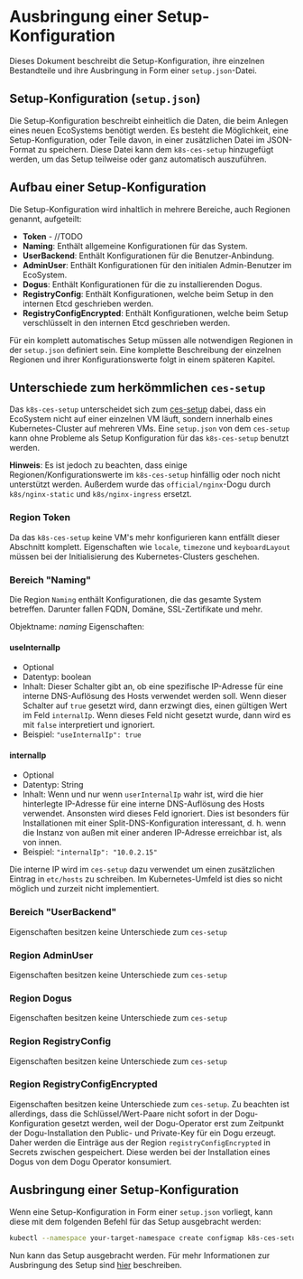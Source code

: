 # Ausbringung einer Setup-Konfiguration

Dieses Dokument beschreibt die Setup-Konfiguration, ihre einzelnen Bestandteile und ihre Ausbringung in Form einer `setup.json`-Datei.

## Setup-Konfiguration (`setup.json`)

Die Setup-Konfiguration beschreibt einheitlich die Daten, die beim Anlegen eines neuen EcoSystems benötigt werden.
Es besteht die Möglichkeit, eine Setup-Konfiguration, oder Teile davon, in einer zusätzlichen Datei im JSON-Format zu speichern.
Diese Datei kann dem `k8s-ces-setup` hinzugefügt werden, um das Setup teilweise oder ganz automatisch auszuführen.

## Aufbau einer Setup-Konfiguration

Die Setup-Konfiguration wird inhaltlich in mehrere Bereiche, auch Regionen genannt, aufgeteilt:

* **Token** - //TODO
* **Naming**: Enthält allgemeine Konfigurationen für das System.
* **UserBackend**: Enthält Konfigurationen für die Benutzer-Anbindung.
* **AdminUser**: Enthält Konfigurationen für den initialen Admin-Benutzer im EcoSystem.
* **Dogus**: Enthält Konfigurationen für die zu installierenden Dogus.
* **RegistryConfig**: Enthält Konfigurationen, welche beim Setup in den internen Etcd geschrieben werden. 
* **RegistryConfigEncrypted**: Enthält Konfigurationen, welche beim Setup verschlüsselt in den internen Etcd geschrieben werden.

Für ein komplett automatisches Setup müssen alle notwendigen Regionen in der `setup.json` definiert sein. 
Eine komplette Beschreibung der einzelnen Regionen und ihrer Konfigurationswerte folgt in einem späteren Kapitel. 

## Unterschiede zum herkömmlichen `ces-setup`
<!-- markdown-link-check-disable-next-line -->
Das `k8s-ces-setup` unterscheidet sich zum [ces-setup](https://github.com/cloudogu/ces-setup) dabei, dass ein EcoSystem nicht auf einer einzelnen VM läuft, sondern innerhalb eines Kubernetes-Cluster auf mehreren VMs.
Eine `setup.json` von dem `ces-setup` kann ohne Probleme als Setup Konfiguration für das `k8s-ces-setup` benutzt werden.

**Hinweis**: Es ist jedoch zu beachten, dass einige Regionen/Konfigurationswerte im `k8s-ces-setup` hinfällig oder noch nicht unterstützt werden. Außerdem wurde das `official/nginx`-Dogu durch `k8s/nginx-static` und `k8s/nginx-ingress` ersetzt.

### Region Token

Da das `k8s-ces-setup` keine VM's mehr konfigurieren kann entfällt dieser Abschnitt komplett.
Eigenschaften wie `locale`, `timezone` und `keyboardLayout` müssen bei der Initialisierung des Kubernetes-Clusters geschehen.


### Bereich "Naming"

Die Region `Naming` enthält Konfigurationen, die das gesamte System betreffen. Darunter fallen FQDN, Domäne, SSL-Zertifikate und mehr.

Objektname: _naming_
Eigenschaften:

#### useInternalIp
* Optional
* Datentyp: boolean
* Inhalt: Dieser Schalter gibt an, ob eine spezifische IP-Adresse für eine interne DNS-Auflösung des Hosts verwendet werden soll. Wenn dieser Schalter auf `true` gesetzt wird, dann erzwingt dies, einen gültigen Wert im Feld `internalIp`. Wenn dieses Feld nicht gesetzt wurde, dann wird es mit `false` interpretiert und ignoriert.
* Beispiel: `"useInternalIp": true`

#### internalIp
* Optional
* Datentyp: String
* Inhalt: Wenn und nur wenn `userInternalIp` wahr ist, wird die hier hinterlegte IP-Adresse für eine interne DNS-Auflösung des Hosts verwendet. Ansonsten wird dieses Feld ignoriert. Dies ist besonders für Installationen mit einer Split-DNS-Konfiguration interessant, d. h. wenn die Instanz von außen mit einer anderen IP-Adresse erreichbar ist, als von innen.
* Beispiel: `"internalIp": "10.0.2.15"`

Die interne IP wird im `ces-setup` dazu verwendet um einen zusätzlichen Eintrag in `etc/hosts` zu schreiben.
Im Kubernetes-Umfeld ist dies so nicht möglich und zurzeit nicht implementiert.

### Bereich "UserBackend"

Eigenschaften besitzen keine Unterschiede zum `ces-setup`

### Region AdminUser

Eigenschaften besitzen keine Unterschiede zum `ces-setup`

### Region Dogus

Eigenschaften besitzen keine Unterschiede zum `ces-setup`

### Region RegistryConfig

Eigenschaften besitzen keine Unterschiede zum `ces-setup`

### Region RegistryConfigEncrypted

Eigenschaften besitzen keine Unterschiede zum `ces-setup`.
Zu beachten ist allerdings, dass die Schlüssel/Wert-Paare nicht sofort in der Dogu-Konfiguration gesetzt werden, 
weil der Dogu-Operator erst zum Zeitpunkt der Dogu-Installation den Public- und Private-Key für ein Dogu erzeugt.
Daher werden die Einträge aus der Region `registryConfigEncrypted` in Secrets zwischen gespeichert.
Diese werden bei der Installation eines Dogus von dem Dogu Operator konsumiert.

## Ausbringung einer Setup-Konfiguration

Wenn eine Setup-Konfiguration in Form einer `setup.json` vorliegt, kann diese mit dem folgenden Befehl für das Setup ausgebracht werden:

```bash
kubectl --namespace your-target-namespace create configmap k8s-ces-setup-json --from-file=setup.json
```

Nun kann das Setup ausgebracht werden. Für mehr Informationen zur Ausbringung des Setup sind
[hier](installation_guide_de.md) beschreiben.
